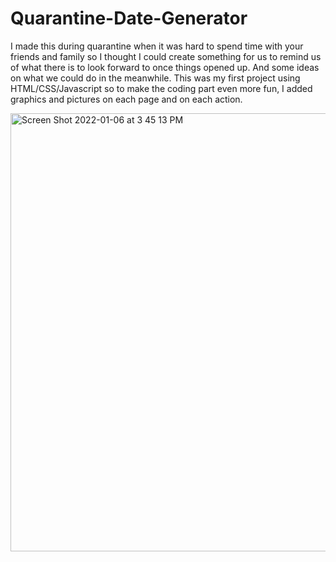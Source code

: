 # Quarantine-Date-Generator
I made this during quarantine when it was hard to spend time with your friends and family so I thought I could create something for us to remind us of what there is to look forward to once things opened up. And some ideas on what we could do in the meanwhile. This was my first project using HTML/CSS/Javascript so to make the coding part even more fun, I added graphics and pictures on each page and on each action. 

<img width="701" alt="Screen Shot 2022-01-06 at 3 45 13 PM" src="https://user-images.githubusercontent.com/81529754/148449359-9ca57c0b-9ba1-44b0-be29-78f745bb12bf.png">

